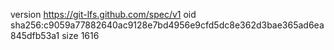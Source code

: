 version https://git-lfs.github.com/spec/v1
oid sha256:c9059a77882640ac9128e7bd4956e9cfd5dc8e362d3bae365ad6ea845dfb53a1
size 1616
